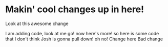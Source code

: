 # Makin' cool changes up in here!

Look at this awesome change

I am adding code, look at me go!
now here's more!
so here is some code that I don't think Josh is gonna pull down! oh no!
Change here
Bad change